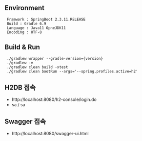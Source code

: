 
## Environment
```
 Framwork : SpringBoot 2.3.11.RELEASE
 Build : Gradle 6.9
 Language : Java11 OpneJDK11
 Encoding : UTF-8
```

## Build & Run
```
 ./gradlew wrapper --gradle-version={version}
 ./gradlew -v
 ./gradlew clean build -xtest
 ./gradlew clean bootRun --args='--spring.profiles.active=h2'
```
## H2DB 접속
- http://localhost:8080/h2-console/login.do
- sa / sa

## Swagger 접속
- http://localhost:8080/swagger-ui.html
